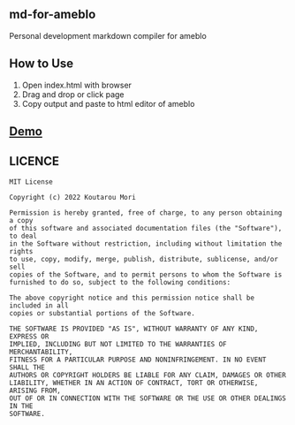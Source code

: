 ## md-for-ameblo
Personal development markdown compiler for ameblo

## How to Use
1. Open index.html with browser
1. Drag and drop or click page
1. Copy output and paste to html editor of ameblo

## [Demo](https://ameblo.jp/m-dev672/entry-12749900269.html)

## LICENCE

```
MIT License

Copyright (c) 2022 Koutarou Mori

Permission is hereby granted, free of charge, to any person obtaining a copy
of this software and associated documentation files (the "Software"), to deal
in the Software without restriction, including without limitation the rights
to use, copy, modify, merge, publish, distribute, sublicense, and/or sell
copies of the Software, and to permit persons to whom the Software is
furnished to do so, subject to the following conditions:

The above copyright notice and this permission notice shall be included in all
copies or substantial portions of the Software.

THE SOFTWARE IS PROVIDED "AS IS", WITHOUT WARRANTY OF ANY KIND, EXPRESS OR
IMPLIED, INCLUDING BUT NOT LIMITED TO THE WARRANTIES OF MERCHANTABILITY,
FITNESS FOR A PARTICULAR PURPOSE AND NONINFRINGEMENT. IN NO EVENT SHALL THE
AUTHORS OR COPYRIGHT HOLDERS BE LIABLE FOR ANY CLAIM, DAMAGES OR OTHER
LIABILITY, WHETHER IN AN ACTION OF CONTRACT, TORT OR OTHERWISE, ARISING FROM,
OUT OF OR IN CONNECTION WITH THE SOFTWARE OR THE USE OR OTHER DEALINGS IN THE
SOFTWARE.
```
